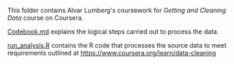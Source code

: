 This folder contains Alvar Lumberg's coursework for *Getting and Cleaning Data* course on Coursera.

[Codebook.md](CodeBook.md) explains the logical steps carried out to process the data.

[run_analysis.R](run_analysis.R) contains the R code that processes the source data to meet requirements outlined at https://www.coursera.org/learn/data-cleaning
